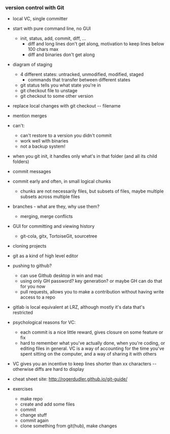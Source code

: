 ### version control with Git

- local VC, single committer
- start with pure command line, no GUI
    - init, status, add, commit, diff, ...
        - diff and long lines don't get along, motivation to keep lines below 100 chars
        max
        - diff and binaries don't get along
- diagram of staging
    - 4 different states: untracked, unmodified, modified, staged
        - commands that transfer between different states
    - git status tells you what state you're in
    - git checkout file to unstage
    - git checkout to some other version
- replace local changes with git checkout -- filename
- mention merges
- can't:
    - can't restore to a version you didn't commit
    - work well with binaries
    - not a backup system!
- when you git init, it handles only what's in that folder (and all its child folders)
- commit messages
- commit early and often, in small logical chunks
    - chunks are not necessarily files, but subsets of files, maybe multiple subsets
    across multiple files
- branches - what are they, why use them?
    - merging, merge conflicts
- GUI for committing and viewing history
    - git-cola, gitx, TortoiseGit, sourcetree
- cloning projects
- git as a kind of high level editor

- pushing to github?
    - can use Github desktop in win and mac
    - using only GH password? key generation? or maybe GH can do that for you now
    - pull requests, allows you to make a contribution without having write access to a
    repo
- gitlab is local equivalent at LRZ, although mostly it's data that's restricted

- psychological reasons for VC:
    - each commit is a nice little reward, gives closure on some feature or fix
    - hard to remember what you've actually done, when you're coding, or editing files in
    general. VC is a way of accounting for the time you've spent sitting on the computer,
    and a way of sharing it with others
- VC gives you an incentive to keep lines shorter than xx characters -- otherwise diffs
are hard to display
- cheat sheet site: http://rogerdudler.github.io/git-guide/

- exercises
    - make repo
    - create and add some files
    - commit
    - change stuff
    - commit again
    - clone something from git(hub), make changes
